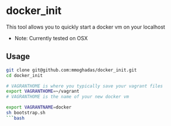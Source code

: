 docker_init
==================================
This tool allows you to quickly start a docker vm on your localhost
* Note: Currently tested on OSX


## Usage

```bash
git clone git@github.com:mmoghadas/docker_init.git
cd docker_init

# VAGRANTHOME is where you typically save your vagrant files
export VAGRANTHOME=~/vagrant
# VAGRANTHOME is the name of your new docker vm

export VAGRANTNAME=docker
sh bootstrap.sh
```bash
